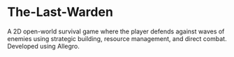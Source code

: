 # The-Last-Warden
A 2D open-world survival game where the player defends against waves of enemies using strategic building, resource management, and direct combat. Developed using Allegro.
